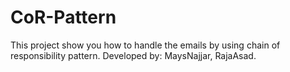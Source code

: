# CoR-Pattern
This project show you how to handle the emails by using chain of responsibility pattern.
Developed by: MaysNajjar, RajaAsad.

